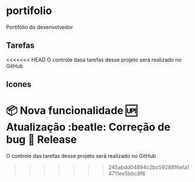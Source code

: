# portifolio

Portifólio do desenvolvedor

## Tarefas

<<<<<<< HEAD
O controle dasa tarefas desse projeto será realizado no GitHub

## Icones

:package: Nova funcionalidade
:up: Atualização
:beatle: Correção de bug
:checkered_flag: Release
=======
O controle das tarefas desse projeto será realizado no GitHub
>>>>>>> 245abdd04894c2bc59288f6efa14711ee5bbc8f6

